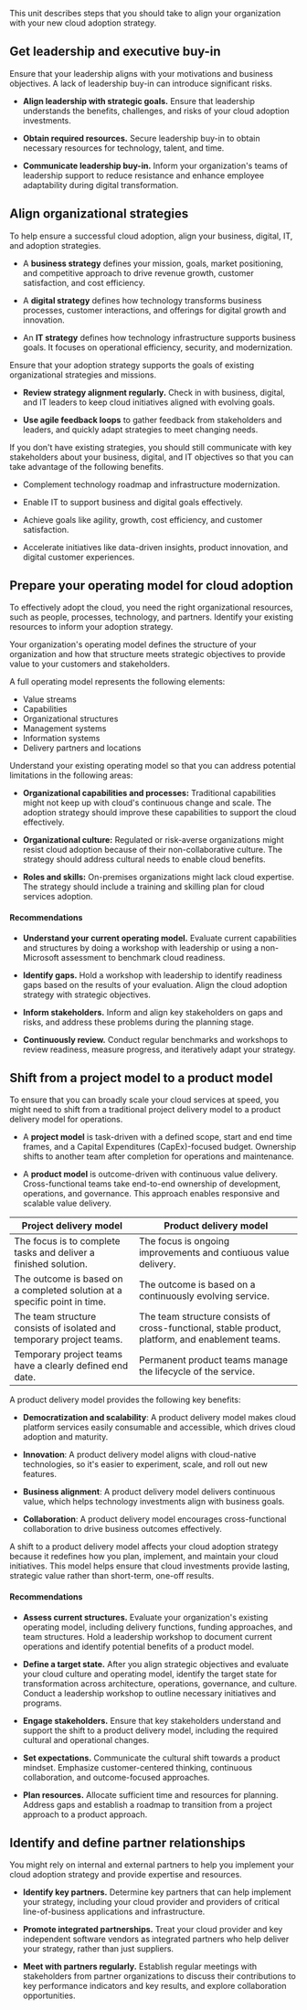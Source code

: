 This unit describes steps that you should take to align your organization with your new cloud adoption strategy.

## Get leadership and executive buy-in

Ensure that your leadership aligns with your motivations and business objectives. A lack of leadership buy-in can introduce significant risks.

- **Align leadership with strategic goals.** Ensure that leadership understands the benefits, challenges, and risks of your cloud adoption investments. 

- **Obtain required resources.** Secure leadership buy-in to obtain necessary resources for technology, talent, and time.
- **Communicate leadership buy-in.** Inform your organization's teams of leadership support to reduce resistance and enhance employee adaptability during digital transformation.

## Align organizational strategies

To help ensure a successful cloud adoption, align your business, digital, IT, and adoption strategies.

- A **business strategy** defines your mission, goals, market positioning, and competitive approach to drive revenue growth, customer satisfaction, and cost efficiency.

- A **digital strategy** defines how technology transforms business processes, customer interactions, and offerings for digital growth and innovation.
- An **IT strategy** defines how technology infrastructure supports business goals. It focuses on operational efficiency, security, and modernization.

Ensure that your adoption strategy supports the goals of existing organizational strategies and missions.

- **Review strategy alignment regularly.** Check in with business, digital, and IT leaders to keep cloud initiatives aligned with evolving goals.

- **Use agile feedback loops** to gather feedback from stakeholders and leaders, and quickly adapt strategies to meet changing needs.

If you don't have existing strategies, you should still communicate with key stakeholders about your business, digital, and IT objectives so that you can take advantage of the following benefits.

- Complement technology roadmap and infrastructure modernization.

- Enable IT to support business and digital goals effectively.
- Achieve goals like agility, growth, cost efficiency, and customer satisfaction.
- Accelerate initiatives like data-driven insights, product innovation, and digital customer experiences.

## Prepare your operating model for cloud adoption

To effectively adopt the cloud, you need the right organizational resources, such as people, processes, technology, and partners. Identify your existing resources to inform your adoption strategy.

Your organization's operating model defines the structure of your organization and how that structure meets strategic objectives to provide value to your customers and stakeholders.

A full operating model represents the following elements:

- Value streams
- Capabilities
- Organizational structures
- Management systems
- Information systems
- Delivery partners and locations

Understand your existing operating model so that you can address potential limitations in the following areas:

- **Organizational capabilities and processes:** Traditional capabilities might not keep up with cloud's continuous change and scale. The adoption strategy should improve these capabilities to support the cloud effectively.

- **Organizational culture:** Regulated or risk-averse organizations might resist cloud adoption because of their non-collaborative culture. The strategy should address cultural needs to enable cloud benefits.
- **Roles and skills:** On-premises organizations might lack cloud expertise. The strategy should include a training and skilling plan for cloud services adoption.

#### Recommendations

- **Understand your current operating model.** Evaluate current capabilities and structures by doing a workshop with leadership or using a non-Microsoft assessment to benchmark cloud readiness.

- **Identify gaps.** Hold a workshop with leadership to identify readiness gaps based on the results of your evaluation. Align the cloud adoption strategy with strategic objectives.
- **Inform stakeholders.** Inform and align key stakeholders on gaps and risks, and address these problems during the planning stage.
- **Continuously review.** Conduct regular benchmarks and workshops to review readiness, measure progress, and iteratively adapt your strategy.

## Shift from a project model to a product model

To ensure that you can broadly scale your cloud services at speed, you might need to shift from a traditional project delivery model to a product delivery model for operations.

- A **project model** is task-driven with a defined scope, start and end time frames, and a Capital Expenditures (CapEx)-focused budget. Ownership shifts to another team after completion for operations and maintenance.

- A **product model** is outcome-driven with continuous value delivery. Cross-functional teams take end-to-end ownership of development, operations, and governance. This approach enables responsive and scalable value delivery.

|Project delivery model|Product delivery model|
|----|----|
| The focus is to complete tasks and deliver a finished solution.| The focus is ongoing improvements and contiuous value delivery.|
|The outcome is based on a completed solution at a specific point in time.| The outcome is based on a continuously evolving service.|
|The team structure consists of isolated and temporary project teams.| The team structure consists of cross-functional, stable product, platform, and enablement teams. |
|Temporary project teams have a clearly defined end date.| Permanent product teams manage the lifecycle of the service.|

A product delivery model provides the following key benefits:

- **Democratization and scalability**: A product delivery model makes cloud platform services easily consumable and accessible, which drives cloud adoption and maturity.

- **Innovation**: A product delivery model aligns with cloud-native technologies, so it's easier to experiment, scale, and roll out new features.
- **Business alignment**: A product delivery model delivers continuous value, which helps technology investments align with business goals.
- **Collaboration**: A product delivery model encourages cross-functional collaboration to drive business outcomes effectively.

A shift to a product delivery model affects your cloud adoption strategy because it redefines how you plan, implement, and maintain your cloud initiatives. This model helps ensure that cloud investments provide lasting, strategic value rather than short-term, one-off results.

#### Recommendations

- **Assess current structures.** Evaluate your organization's existing operating model, including delivery functions, funding approaches, and team structures. Hold a leadership workshop to document current operations and identify potential benefits of a product model.

- **Define a target state.** After you align strategic objectives and evaluate your cloud culture and operating model, identify the target state for transformation across architecture, operations, governance, and culture. Conduct a leadership workshop to outline necessary initiatives and programs.

- **Engage stakeholders.** Ensure that key stakeholders understand and support the shift to a product delivery model, including the required cultural and operational changes.

- **Set expectations.** Communicate the cultural shift towards a product mindset. Emphasize customer-centered thinking, continuous collaboration, and outcome-focused approaches.

- **Plan resources.** Allocate sufficient time and resources for planning. Address gaps and establish a roadmap to transition from a project approach to a product approach.

## Identify and define partner relationships

You might rely on internal and external partners to help you implement your cloud adoption strategy and provide expertise and resources.

- **Identify key partners.** Determine key partners that can help implement your strategy, including your cloud provider and providers of critical line-of-business applications and infrastructure.

- **Promote integrated partnerships.** Treat your cloud provider and key independent software vendors as integrated partners who help deliver your strategy, rather than just suppliers.

- **Meet with partners regularly.** Establish regular meetings with stakeholders from partner organizations to discuss their contributions to key performance indicators and key results, and explore collaboration opportunities.
